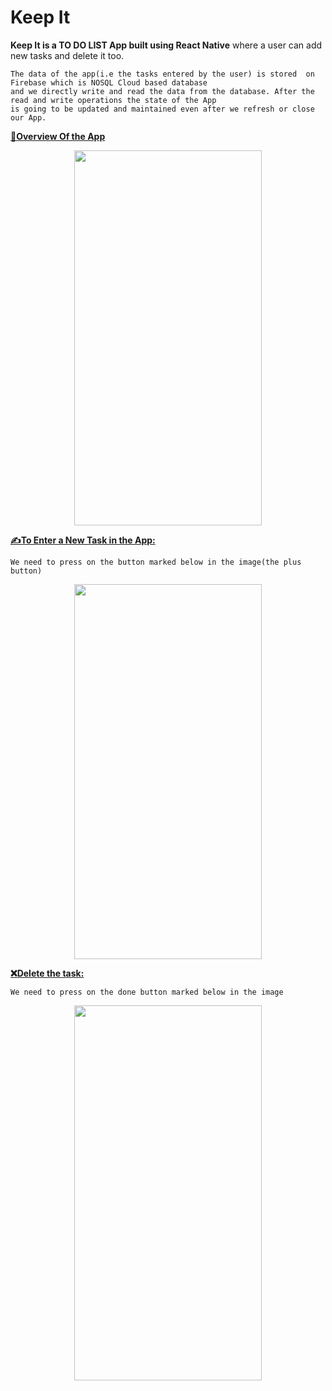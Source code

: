 # Keep It

<b> Keep It is a TO DO LIST App built using React Native</b> where a user can add  new tasks and delete it too.

    The data of the app(i.e the tasks entered by the user) is stored  on  Firebase which is NOSQL Cloud based database 
    and we directly write and read the data from the database. After the read and write operations the state of the App 
    is going to be updated and maintained even after we refresh or close  our App.
    
   <U><b>  📌Overview Of the App </b></U>
    
   <p align="center">
   <img width="300" height="600" src="https://github.com/chittrakumari/TO-DO-LIST-APP-using-React-Native/blob/main/Overview%20Image%20of%20the%20App.jpeg">
   </p>
   
 
   <U><b> ✍To Enter a New Task in the App:</b></U>
 
    We need to press on the button marked below in the image(the plus button)
    
   <p align="center">
   <img width="300" height="600" src="https://github.com/chittrakumari/TO-DO-LIST-APP-using-React-Native/blob/main/How%20to%20enter%20a%20new%20Task.jpeg">
   </p>
   
   <b> <U> ❌Delete the task:</U></b>
 
    We need to press on the done button marked below in the image
    
   <p align="center">
   <img width="300" height="600" src="https://github.com/chittrakumari/TO-DO-LIST-APP-using-React-Native/blob/main/How%20to%20Delete%20the%20Task%20After%20it%20is%20Done.jpeg">
   </p>
 
 
